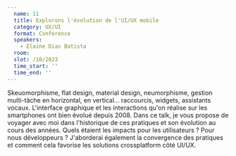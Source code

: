 ```yaml
---
  name: 11
  title: Explorons l'évolution de l'UI/UX mobile
  category: UX/UI
  format: Conférence
  speakers: 
    - Elaine Dias Batista
  room: 
  slot: /10/2023
  time_start: ''
  time_end: ''
---
```

Skeuomorphisme, flat design, material design, neumorphisme, gestion multi-tâche en horizontal, en vertical... raccourcis, widgets, assistants vocaux. L'interface graphique et les interactions qu'on réalise sur les smartphones ont bien évolué depuis 2008. Dans ce talk, je vous propose de voyager avec moi dans l'historique de ces pratiques et son évolution au cours des années. Quels étaient les impacts pour les utilisateurs ? Pour nous développeurs ? J'aborderai également la convergence des pratiques et comment cela favorise les solutions crossplatform côté UI/UX.
